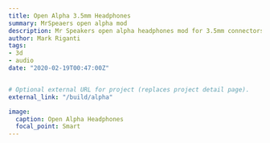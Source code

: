 ```yaml
---
title: Open Alpha 3.5mm Headphones	
summary: MrSpeaers open alpha mod
description: Mr Speakers open alpha headphones mod for 3.5mm connectors by Mark Riganti
author: Mark Riganti 
tags:
- 3d
- audio
date: "2020-02-19T00:47:00Z"


# Optional external URL for project (replaces project detail page).
external_link: "/build/alpha"

image:
  caption: Open Alpha Headphones
  focal_point: Smart
---
```

